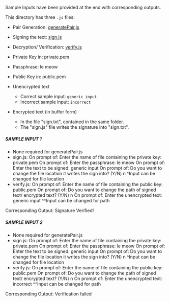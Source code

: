 Sample Inputs have been provided at the end with corresponding outputs.

This directory has three `.js` files:
- Pair Generation:            [generatePair.js](./generatePair.js)
- Signing the text:           [sign.js](./sign.js)
- Decryption/ Verification:   [verify.js](./verify.js)

- Private Key in: private.pem
- Passphrase:   le meow
- Public Key in: public.pem

- Unencrypted text
  - Correct sample input: `generic input`
  - Incorrect sample input: `incorrect`

- Encrypted text (in buffer form)
  - In the file "sign.txt", contained in the same folder.
  - The "sign.js" file writes the signature into "sign.txt".


##### SAMPLE INPUT 1
- None required for generatePair.js 
- sign.js:
        On prompt of: Enter the name of file containing the private key: private.pem
        On prompt of: Enter the passphrase: le meow
        On prompt of: Enter the text to be signed: generic input
        On prompt of: Do you want to change the file location it writes the sign into? (Y/N)   n
        ^Input can be changed for file location
- verify.js:
        On prompt of: Enter the name of file containing the public key: public.pem
        On prompt of: Do you want to change the path of signed text/ encrypted text? (Y/N)   n
        On prompt of: Enter the unencrypted text: generic input
        ^^Input can be changed for path

Corresponding Output: Signature Verified!


##### SAMPLE INPUT 2
- None required for generatePair.js 
- sign.js:
        On prompt of: Enter the name of file containing the private key: private.pem
        On prompt of: Enter the passphrase: le meow
        On prompt of: Enter the text to be signed: generic input
        On prompt of: Do you want to change the file location it writes the sign into? (Y/N)   n
        ^Input can be changed for file location
- verify.js:
        On prompt of: Enter the name of file containing the public key: public.pem
        On prompt of: Do you want to change the path of signed text/ encrypted text? (Y/N)   n
        On prompt of: Enter the unencrypted text: incorrect
        ^^Input can be changed for path

Corresponding Output: Verification failed